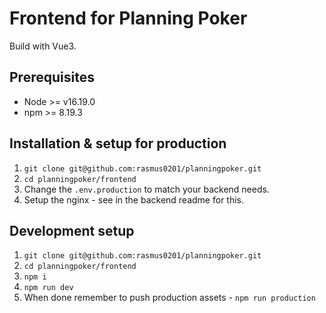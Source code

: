 # Frontend for Planning Poker
Build with Vue3.

## Prerequisites
- Node >= v16.19.0
- npm >= 8.19.3

## Installation & setup for production
1. `git clone git@github.com:rasmus0201/planningpoker.git`
2. `cd planningpoker/frontend`
3. Change the `.env.production` to match your backend needs.
7. Setup the nginx - see in the backend readme for this.

## Development setup
1. `git clone git@github.com:rasmus0201/planningpoker.git`
2. `cd planningpoker/frontend`
3. `npm i`
4. `npm run dev`
5. When done remember to push production assets - `npm run production`
